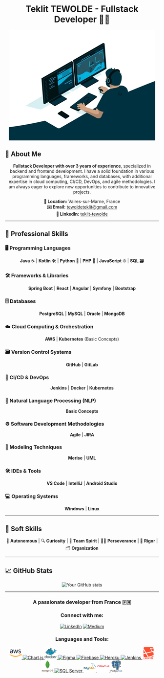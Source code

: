 <h1 align="center">Teklit TEWOLDE - Fullstack Developer 👨‍💻</h1>

<p align="center">
  <img src="giphy.webp" alt="Profile Image" /> <!-- Optional: Add your profile image -->
</p>

## 🚀 About Me

<p align="center">
  <strong>Fullstack Developer with over 3 years of experience</strong>, specialized in backend and frontend development. I have a solid foundation in various programming languages, frameworks, and databases, with additional expertise in cloud computing, CI/CD, DevOps, and agile methodologies. I am always eager to explore new opportunities to contribute to innovative projects.
</p>

<p align="center">
  <strong>📍 Location:</strong> Vaires-sur-Marne, France<br>
  <strong>✉️ Email:</strong> <a href="mailto:tewoldeteklit@gmail.com">tewoldeteklit@gmail.com</a><br>
  <strong>🔗 LinkedIn:</strong> <a href="https://www.linkedin.com/in/teklit-tewolde-75b560134">teklit-tewolde</a><br>
</p>

---

## 💼 Professional Skills

### 🖥️ Programming Languages
<p align="center">
  <strong>Java</strong> ☕ | <strong>Kotlin</strong> 🛠️ | <strong>Python</strong> 🐍 | <strong>PHP</strong> 🐘 | <strong>JavaScript</strong> 🌐 | <strong>SQL</strong> 🗃️
</p>

### 🛠️ Frameworks & Libraries
<p align="center">
  <strong>Spring Boot</strong> | <strong>React</strong> | <strong>Angular</strong> | <strong>Symfony</strong> | <strong>Bootstrap</strong>
</p>

### 🗄️ Databases
<p align="center">
  <strong>PostgreSQL</strong> | <strong>MySQL</strong> | <strong>Oracle</strong> | <strong>MongoDB</strong>
</p>

### ☁️ Cloud Computing & Orchestration
<p align="center">
  <strong>AWS</strong> | <strong>Kubernetes</strong> (Basic Concepts)
</p>

### 🗃️ Version Control Systems
<p align="center">
  <strong>GitHub</strong> | <strong>GitLab</strong>
</p>

### 🔄 CI/CD & DevOps
<p align="center">
  <strong>Jenkins</strong> | <strong>Docker</strong> | <strong>Kubernetes</strong>
</p>

### 🧠 Natural Language Processing (NLP)
<p align="center">
  <strong>Basic Concepts</strong>
</p>

### ⚙️ Software Development Methodologies
<p align="center">
  <strong>Agile</strong> | <strong>JIRA</strong>
</p>

### 📝 Modeling Techniques
<p align="center">
  <strong>Merise</strong> | <strong>UML</strong>
</p>

### 🛠️ IDEs & Tools
<p align="center">
  <strong>VS Code</strong> | <strong>IntelliJ</strong> | <strong>Android Studio</strong>
</p>

### 💻 Operating Systems
<p align="center">
  <strong>Windows</strong> | <strong>Linux</strong>
</p>

---

## 🌟 Soft Skills
<p align="center">
  🤝 <strong>Autonomous</strong> | 🔍 <strong>Curiosity</strong> | 👥 <strong>Team Spirit</strong> | 🏃‍♂️ <strong>Perseverance</strong> | 📏 <strong>Rigor</strong> | 🗂️ <strong>Organization</strong>
</p>

---

## 📈 GitHub Stats

<p align="center">
  <img src="https://github-readme-stats.vercel.app/api?username=Teclit&show_icons=true&theme=radical" alt="Your GitHub stats">
</p>

---

<h3 align="center">A passionate developer from France 🇫🇷</h3>

<h3 align="center">Connect with me:</h3>
<p align="center">
  <a href="https://linkedin.com/in/teklit-tewolde-75b560134/" target="blank"><img align="center" src="https://raw.githubusercontent.com/rahuldkjain/github-profile-readme-generator/master/src/images/icons/Social/linked-in-alt.svg" alt="LinkedIn" height="30" width="40" /></a>
  <a href="https://medium.com/@teclittewolde" target="blank"><img align="center" src="https://raw.githubusercontent.com/rahuldkjain/github-profile-readme-generator/master/src/images/icons/Social/medium.svg" alt="Medium" height="30" width="40" /></a>
</p>

<h3 align="center">Languages and Tools:</h3>
<p align="center"> 
    <a href="https://aws.amazon.com" target="_blank" rel="noreferrer"> 
        <img src="https://raw.githubusercontent.com/devicons/devicon/master/icons/amazonwebservices/amazonwebservices-original-wordmark.svg" alt="AWS" width="40" height="40"/> 
    </a> 
    <a href="https://www.chartjs.org" target="_blank" rel="noreferrer"> 
        <img src="https://www.chartjs.org/media/logo-title.svg" alt="Chart.js" width="40" height="40"/> 
    </a> 
    <a href="https://www.docker.com/" target="_blank" rel="noreferrer"> 
        <img src="https://raw.githubusercontent.com/devicons/devicon/master/icons/docker/docker-original-wordmark.svg" alt="Docker" width="40" height="40"/> 
    </a> 
    <a href="https://www.figma.com/" target="_blank" rel="noreferrer"> 
        <img src="https://www.vectorlogo.zone/logos/figma/figma-icon.svg" alt="Figma" width="40" height="40"/> 
    </a> 
    <a href="https://firebase.google.com/" target="_blank" rel="noreferrer"> 
        <img src="https://www.vectorlogo.zone/logos/firebase/firebase-icon.svg" alt="Firebase" width="40" height="40"/> 
    </a> 
    <a href="https://heroku.com" target="_blank" rel="noreferrer"> 
        <img src="https://www.vectorlogo.zone/logos/heroku/heroku-icon.svg" alt="Heroku" width="40" height="40"/> 
    </a> 
    <a href="https://www.jenkins.io" target="_blank" rel="noreferrer"> 
        <img src="https://www.vectorlogo.zone/logos/jenkins/jenkins-icon.svg" alt="Jenkins" width="40" height="40"/> 
    </a> 
    <a href="https://laravel.com/" target="_blank" rel="noreferrer"> 
        <img src="https://raw.githubusercontent.com/devicons/devicon/master/icons/laravel/laravel-plain-wordmark.svg" alt="Laravel" width="40" height="40"/> 
    </a> 
    <a href="https://www.mongodb.com/" target="_blank" rel="noreferrer"> 
        <img src="https://raw.githubusercontent.com/devicons/devicon/master/icons/mongodb/mongodb-original-wordmark.svg" alt="MongoDB" width="40" height="40"/> 
    </a> 
    <a href="https://www.microsoft.com/en-us/sql-server" target="_blank" rel="noreferrer"> 
        <img src="https://www.svgrepo.com/show/303229/microsoft-sql-server-logo.svg" alt="SQL Server" width="40" height="40"/> 
    </a> 
    <a href="https://www.mysql.com/" target="_blank" rel="noreferrer"> 
        <img src="https://raw.githubusercontent.com/devicons/devicon/master/icons/mysql/mysql-original-wordmark.svg" alt="MySQL" width="40" height="40"/> 
    </a> 
    <a href="https://www.oracle.com/" target="_blank" rel="noreferrer"> 
        <img src="https://raw.githubusercontent.com/devicons/devicon/master/icons/oracle/oracle-original.svg" alt="Oracle" width="40" height="40"/> 
    </a> 
    <a href="https://www.postgresql.org" target="_blank" rel="noreferrer"> 
        <img src="https://raw.githubusercontent.com/devicons/devicon/master/icons/postgresql/postgresql-original-wordmark.svg" alt="PostgreSQL" width="40" height="40"/> 
    </a> 
</p>
